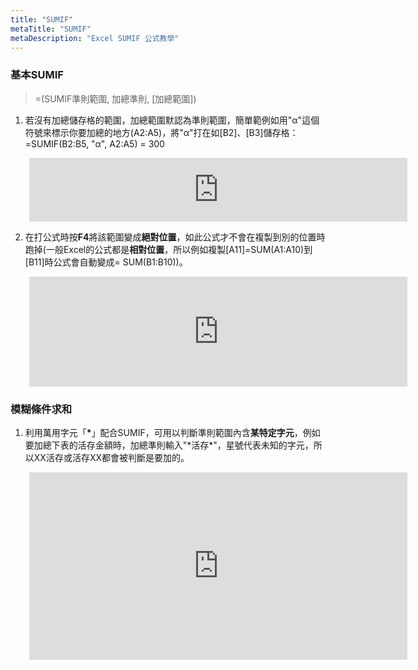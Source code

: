 ```yaml
---
title: "SUMIF"
metaTitle: "SUMIF"
metaDescription: "Excel SUMIF 公式教學"
---
```


### 基本SUMIF 

> =(SUMIF準則範圍, 加總準則, [加總範圍])

1. 若沒有加總儲存格的範圍，加總範圍默認為準則範圍，簡單範例如用"α"這個符號來標示你要加總的地方(A2:A5)，將"α"打在如[B2]、[B3]儲存格：=SUMIF(B2:B5, "α", A2:A5) = 300

<div style="margin-left:30px;">

<iframe width="605" height="102" frameborder="0" scrolling="no" src="https://onedrive.live.com/embed?resid=56FC2EC950646865%21118&authkey=%21APgHYfXy-vTH64Y&em=2&wdAllowInteractivity=False&AllowTyping=True&Item='1.%20SUMIF%E3%80%81SUMFIFS'!A2%3AF5&wdDownloadButton=True&wdInConfigurator=True"></iframe>

</div>

2. 在打公式時按**F4**將該範圍變成**絕對位置**，如此公式才不會在複製到別的位置時跑掉(一般Excel的公式都是**相對位置**，所以例如複製[A11]=SUM(A1:A10)到[B11]時公式會自動變成= SUM(B1:B10))。

<div style="margin-left:30px;">

<iframe width="605" height="176" frameborder="0" scrolling="no" src="https://onedrive.live.com/embed?resid=56FC2EC950646865%21118&authkey=%21APgHYfXy-vTH64Y&em=2&wdAllowInteractivity=False&AllowTyping=True&Item='1.%20SUMIF%E3%80%81SUMFIFS'!A7%3AF14&wdDownloadButton=True&wdInConfigurator=True"></iframe>

</div>

### 模糊條件求和

1. 利用萬用字元「**&ast;**」配合SUMIF，可用以判斷準則範圍內含**某特定字元**，例如要加總下表的活存金額時，加總準則輸入"&ast;活存&ast;"，星號代表未知的字元，所以XX活存或活存XX都會被判斷是要加的。

<div style="margin-left:30px;">

<iframe width="605" height="300" frameborder="0" scrolling="no" src="https://onedrive.live.com/embed?resid=56FC2EC950646865%21118&authkey=%21APgHYfXy-vTH64Y&em=2&wdAllowInteractivity=False&AllowTyping=True&Item='1.%20SUMIF%E3%80%81SUMFIFS'!A19%3AE33&wdDownloadButton=True&wdInConfigurator=True"></iframe>

</div>